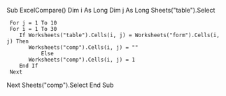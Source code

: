 Sub ExcelCompare()
     Dim i As Long
     Dim j As Long
     Sheets("table").Select

     For j = 1 To 10
     For i = 1 To 30
        If Worksheets("table").Cells(i, j) = Worksheets("form").Cells(i, j) Then
           Worksheets("comp").Cells(i, j) = ""
               Else
           Worksheets("comp").Cells(i, j) = 1
        End If
     Next
 Next
     Sheets("comp").Select
End Sub



